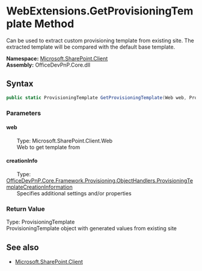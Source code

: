 # WebExtensions.GetProvisioningTemplate Method  
Can be used to extract custom provisioning template from existing site. The extracted template will be compared with the default base template.  

**Namespace:** [Microsoft.SharePoint.Client](Microsoft.SharePoint.Client.md)  
**Assembly:** OfficeDevPnP.Core.dll  
## Syntax
```C#
public static ProvisioningTemplate GetProvisioningTemplate(Web web, ProvisioningTemplateCreationInformation creationInfo)
```
### Parameters
#### web  
&emsp;&emsp;Type: Microsoft.SharePoint.Client.Web  
&emsp;&emsp;Web to get template from  

#### creationInfo  
&emsp;&emsp;Type: [OfficeDevPnP.Core.Framework.Provisioning.ObjectHandlers.ProvisioningTemplateCreationInformation](OfficeDevPnP.Core.Framework.Provisioning.ObjectHandlers.ProvisioningTemplateCreationInformation.md)  
&emsp;&emsp;Specifies additional settings and/or properties  

### Return Value
Type: ProvisioningTemplate  
ProvisioningTemplate object with generated values from existing site

## See also
- [Microsoft.SharePoint.Client](Microsoft.SharePoint.Client.md)
